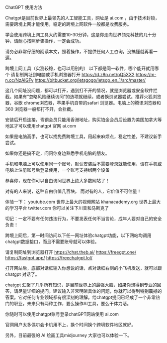 ChatGPT 使用方法

Chatgpt是目前世界上最领先的人工智能工具，网址是 ai.com ，由于技术封锁，需要跨境上网才能使用，稳定的跨境上网软件一般都是收费服务。

学会使用跨境上网工具大约需要10-30分钟，这是你走向世界领先科技的几十分钟，请耐心按照步骤操作，一定会成功。

请务必非常仔细的阅读本文，照着操作，不提供任何人工咨询，没搞懂就再看一遍。

跨境上网工具（实测较稳，也可以用别的）
以下都是同一软件，哪个能开就用哪个
请复制网址到电脑或手机浏览器打开
https://d.z8n.net/pQ5XX2 
https://m-n.cc/NzAIGFv
https://bitbucket.org/letsgogo/letsgo_en_1/src/master/

这几个网址没问题，都可以打开，遇到打不开的情况，就是浏览器或安全软件拦截。如果有“忽略风险继续访问”的选项就继续，或者换浏览器尝试。推荐火狐浏览器，谷歌 chrome浏览器，苹果手机自带的safari 浏览器。电脑上的腾讯浏览器和 360 浏览器一般都打不开，会拦截。

安装后开启连接，青铜会员只能用香港地址，购买铂金会员后设置为美国加拿大等地区才可以使用chatgpt 官网 ai.com

如果是电脑高手，也可以找免费跨境工具，用起来麻烦点，稳定性差，不建议新手尝试。

如果你还是搞不定，问问你身边熟悉手机电脑的朋友。

手机和电脑上可以使用同一个账号，默认安装后不需要登录就能使用，请在手机或电脑上注册账号后登录使用，一个账号支持绑两个设备

恭喜你，现在你可以自由访问世界上绝大多数网站了！

对有的人来说，这种自由价值几百块。
而对有的人，它价值不可估量！

体验一下：
youtube.com 世界上最大的视频网站
khanacademy.org 世界上最大的学习平台
twitter.com 你可以关注下川普和马斯克了

切记：一定不要有任何违法行为，不要发表任何不当言论，成年人要对自己的安全负责！

跨境上网后，第一时间访问以下任一网址体验chatgpt功能，以下网站均调用chatgpt数据接口，而且不需要账号就可以体验。

请复制网址到浏览器打开
https://chat.theb.ai/
https://freegpt.one/
https://fastgpt.app/
https://freechatgpt.lol/

打开网站后，底部对话框输入你想说的话，点对话框右侧的小飞机发送，就可以跟chatgpt 对话了。

chatgpt 汇聚了几乎所有知识，是目前世界上的最强大脑，如果你想得到专业的回答，请尽量详细的提问。建议输入非常明晰具体的问题，你就可以得到特别震撼的答案。它对任何专业领域都有很深刻的理解。给chatgpt提问已经成了一个非常热门的职业，未来只有两种工作，要么操作AI工具，要么干体力活。

你随时可以使用chatgpt账号登录chatGPT网站使用 ai.com

官网用户太多偶尔会卡机用不上，换个时间换个跨境软件地区就好。

另外，目前最强的 AI 绘画工具midjourney 大家也可以体验一下。
